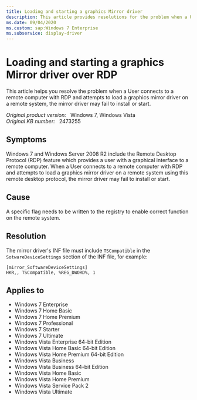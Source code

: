 ```yaml
---
title: Loading and starting a graphics Mirror driver
description: This article provides resolutions for the problem when a User connects to a remote computer with RDP and attempts to load a graphics mirror driver on a remote system, the mirror driver may fail to install or start.
ms.date: 09/04/2020
ms.custom: sap:Windows 7 Enterprise
ms.subservice: display-driver
---
```

# Loading and starting a graphics Mirror driver over RDP

This article helps you resolve the problem when a User connects to a remote computer with RDP and attempts to load a graphics mirror driver on a remote system, the mirror driver may fail to install or start.

_Original product version:_ &nbsp; Windows 7, Windows Vista  
_Original KB number:_ &nbsp; 2473255

## Symptoms

Windows 7 and Windows Server 2008 R2 include the Remote Desktop Protocol (RDP) feature which provides a user with a graphical interface to a remote computer. When a User connects to a remote computer with RDP and attempts to load a graphics mirror driver on a remote system using this remote desktop protocol, the mirror driver may fail to install or start.

## Cause

A specific flag needs to be written to the registry to enable correct function on the remote system.

## Resolution

The mirror driver's INF file must include `TSCompatible` in the `SotwareDeviceSettings` section of the INF file, for example:

```console
[mirror_SoftwareDeviceSettings]  
HKR,, TSCompatible, %REG_DWORD%, 1
```

## Applies to

- Windows 7 Enterprise
- Windows 7 Home Basic
- Windows 7 Home Premium
- Windows 7 Professional
- Windows 7 Starter
- Windows 7 Ultimate
- Windows Vista Enterprise 64-bit Edition
- Windows Vista Home Basic 64-bit Edition
- Windows Vista Home Premium 64-bit Edition
- Windows Vista Business
- Windows Vista Business 64-bit Edition
- Windows Vista Home Basic
- Windows Vista Home Premium
- Windows Vista Service Pack 2
- Windows Vista Ultimate
